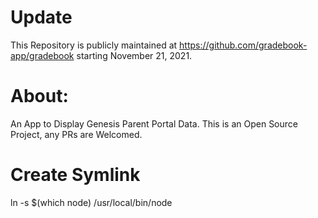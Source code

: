 # Update

This Repository is publicly maintained at https://github.com/gradebook-app/gradebook starting November 21, 2021.

# About: 

An App to Display Genesis Parent Portal Data.
This is an Open Source Project, any PRs are Welcomed.

# Create Symlink 

ln -s $(which node) /usr/local/bin/node
